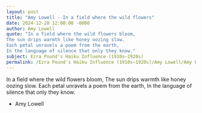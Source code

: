 ```yaml
---
layout: post
title: "Amy Lowell - In a field where the wild flowers"
date: 2024-12-28 12:00:00 -0000
author: Amy Lowell
quote: "In a field where the wild flowers bloom,
The sun drips warmth like honey oozing slow.
Each petal unravels a poem from the earth,
In the language of silence that only they know."
subject: Ezra Pound's Haiku Influence (1910s–1920s)
permalink: /Ezra Pound's Haiku Influence (1910s–1920s)/Amy Lowell/Amy Lowell - In a field where the wild flowers
---
```


In a field where the wild flowers bloom,
The sun drips warmth like honey oozing slow.
Each petal unravels a poem from the earth,
In the language of silence that only they know.

- Amy Lowell
